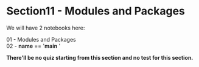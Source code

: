 # Section11 - Modules and Packages

We will have 2 notebooks here:

01 - Modules and Packages  
02 - __name__ == '__main__ ' 

**There'll be no quiz starting from this section and no test for this section.**


